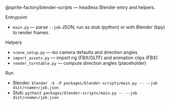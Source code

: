 @sprite-factory/blender-scripts — headless Blender entry and helpers.

Entrypoint

- `main.py` — parse `--job` JSON; run as stub (python) or with Blender (bpy) to render frames.

Helpers

- `scene_setup.py` — iso camera defaults and direction angles
- `import_assets.py` — import rig (FBX/GLTF) and animation clips (FBX)
- `render_turntable.py` — compute direction angles (placeholder)

Run

- Blender: `blender -b -P packages/blender-scripts/main.py -- --job dist/<name>/job.json`
- Stub: `python3 packages/blender-scripts/main.py -- --job dist/<name>/job.json`
